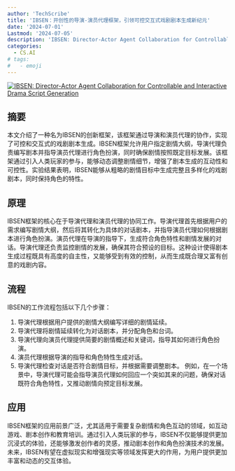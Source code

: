 ```yaml
---
author: 'TechScribe'
title: 'IBSEN：开创性的导演-演员代理框架，引领可控交互式戏剧剧本生成新纪元'
date: '2024-07-01'
Lastmod: '2024-07-05'
description: 'IBSEN: Director-Actor Agent Collaboration for Controllable and Interactive Drama Script Generation'
categories:
  - CS.AI
# tags:
#   - emoji
---
```


[![IBSEN: Director-Actor Agent Collaboration for Controllable and Interactive Drama Script Generation](https://arxiv-research-1301205113.cos.ap-guangzhou.myqcloud.com/images/2407.01093v1.pdf_0.jpg)](https://arxiv.org/abs/2407.01093v1)

## 摘要

本文介绍了一种名为IBSEN的创新框架，该框架通过导演和演员代理的协作，实现了可控和交互式的戏剧剧本生成。IBSEN框架允许用户指定剧情大纲，导演代理负责编写剧本并指导演员代理进行角色扮演，同时确保剧情按照既定目标发展。该框架通过引入人类玩家的参与，能够动态调整剧情细节，增强了剧本生成的互动性和可控性。实验结果表明，IBSEN能够从粗略的剧情目标中生成完整且多样化的戏剧剧本，同时保持角色的特性。<!--more-->

## 原理

IBSEN框架的核心在于导演代理和演员代理的协同工作。导演代理首先根据用户的需求编写剧情大纲，然后将其转化为具体的对话剧本，并指导演员代理如何根据剧本进行角色扮演。演员代理在导演的指导下，生成符合角色特性和剧情发展的对话。导演代理还负责监控剧情的发展，确保其符合预设的目标。这种设计使得剧本生成过程既具有高度的自主性，又能够受到有效的控制，从而生成既合理又富有创意的戏剧内容。

## 流程

IBSEN的工作流程包括以下几个步骤：
1. 导演代理根据用户提供的剧情大纲编写详细的剧情延续。
2. 导演代理将剧情延续转化为对话剧本，并分配角色和台词。
3. 导演代理向演员代理提供简要的剧情概述和关键词，指导其如何进行角色扮演。
4. 演员代理根据导演的指导和角色特性生成对话。
5. 导演代理检查对话是否符合剧情目标，并根据需要调整剧本。
例如，在一个场景中，导演代理可能会指导演员代理如何回应一个突如其来的问题，确保对话既符合角色特性，又推动剧情向预定目标发展。

## 应用

IBSEN框架的应用前景广泛，尤其适用于需要复杂剧情和角色互动的领域，如互动游戏、剧本创作和教育培训。通过引入人类玩家的参与，IBSEN不仅能够提供更加沉浸式的体验，还能够激发创作者的灵感，推动剧本创作和角色扮演技术的发展。未来，IBSEN有望在虚拟现实和增强现实等领域发挥更大的作用，为用户提供更加丰富和动态的交互体验。